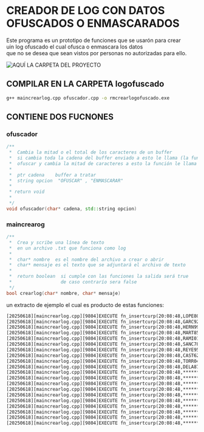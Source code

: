 # CREADOR DE LOG CON DATOS OFUSCADOS O ENMASCARADOS

Este programa es un prototipo de funciones que se usarón para crear<br>
uin log ofuscado el cual ofusca o enmascara los datos <br>
que no se desea que sean vistos por personas no autorizadas para ello.

![AQUÍ LA CARPETA DEL PROYECTO](logofuscado)

## COMPILAR EN LA CARPETA logofuscado

```bash
g++ maincrearlog.cpp ofuscador.cpp -o rmcrearlogofuscado.exe
```

## CONTIENE DOS FUCNONES

### ofuscador

```cpp
/**
 *  Cambia la mitad o el total de los caracteres de un buffer
 *  si cambia toda la cadena del buffer enviado a esto le llama (la función)
 *  ofuscar y cambia la mitad de caracteres a esto la función le llama enmascarar
 *  
 *  ptr cadena    buffer a tratar
 *  string opcion  "OFUSCAR" , "ENMASCARAR" 
 *  
 * return void
 * 
 */
void ofuscador(char* cadena, std::string opcion)
```

### maincrearog

```cpp
/**
 *  Crea y scribe una línea de texto
 *  en un archivo .txt que funciona como log
 * 
 *  char* nombre  es el nombre del archivo a crear o abrir 
 *  char* mensaje es el texto que se adjuntará el archivo de texto
 * 
 *  return boolean  si cumple con las funciones la salida será true
 *                  de caso contrarío sera false
 */
bool crearlog(char* nombre, char* mensaje)
```

un extracto de ejemplo el cual es producto de estas funciones:

```txt
[20250618][maincrearlog.cpp][9804]EXECUTE fn_insertcurp(20:08:48,LOPE80010*********)
[20250618][maincrearlog.cpp][9804]EXECUTE fn_insertcurp(20:08:48,GARC92031*********)
[20250618][maincrearlog.cpp][9804]EXECUTE fn_insertcurp(20:08:48,HERN99061*********)
[20250618][maincrearlog.cpp][9804]EXECUTE fn_insertcurp(20:08:48,MART85072*********)
[20250618][maincrearlog.cpp][9804]EXECUTE fn_insertcurp(20:08:48,RAMI01010*********)
[20250618][maincrearlog.cpp][9804]EXECUTE fn_insertcurp(20:08:48,SANC78022*********)
[20250618][maincrearlog.cpp][9804]EXECUTE fn_insertcurp(20:08:48,REYE95091*********)
[20250618][maincrearlog.cpp][9804]EXECUTE fn_insertcurp(20:08:48,CAST62050*********)
[20250618][maincrearlog.cpp][9804]EXECUTE fn_insertcurp(20:08:48,TORR04123*********)
[20250618][maincrearlog.cpp][9804]EXECUTE fn_insertcurp(20:08:48,DELA87111*********)
[20250618][maincrearlog.cpp][9804]EXECUTE fn_insertcurp(20:08:48,******************)
[20250618][maincrearlog.cpp][9804]EXECUTE fn_insertcurp(20:08:48,******************)
[20250618][maincrearlog.cpp][9804]EXECUTE fn_insertcurp(20:08:48,******************)
[20250618][maincrearlog.cpp][9804]EXECUTE fn_insertcurp(20:08:48,******************)
[20250618][maincrearlog.cpp][9804]EXECUTE fn_insertcurp(20:08:48,******************)
[20250618][maincrearlog.cpp][9804]EXECUTE fn_insertcurp(20:08:48,******************)
[20250618][maincrearlog.cpp][9804]EXECUTE fn_insertcurp(20:08:48,******************)
[20250618][maincrearlog.cpp][9804]EXECUTE fn_insertcurp(20:08:48,******************)
[20250618][maincrearlog.cpp][9804]EXECUTE fn_insertcurp(20:08:48,******************)
[20250618][maincrearlog.cpp][9804]EXECUTE fn_insertcurp(20:08:48,******************)
```